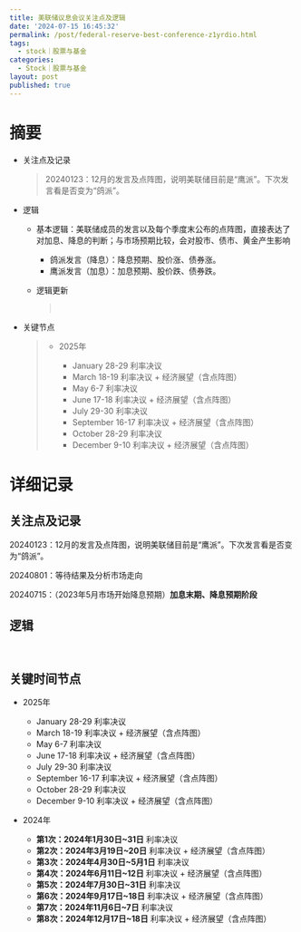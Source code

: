 ```yaml
---
title: 美联储议息会议关注点及逻辑
date: '2024-07-15 16:45:32'
permalink: /post/federal-reserve-best-conference-z1yrdio.html
tags:
  - stock｜股票与基金
categories:
  - Stock｜股票与基金
layout: post
published: true
---
```




# 摘要

* 关注点及记录

  > 20240123：12月的发言及点阵图，说明美联储目前是“鹰派”。下次发言看是否变为“鸽派”。
  >
* 逻辑

  * 基本逻辑：美联储成员的发言以及每个季度末公布的点阵图，直接表达了对加息、降息的判断；与市场预期比较，会对股市、债市、黄金产生影响

    * 鸽派发言（降息）：降息预期、股价涨、债券涨。
    * 鹰派发言（加息）：加息预期、股价跌、债券跌。
  * 逻辑更新

    > ‍
    >
* 关键节点

  > * 2025年
  >
  >   * January 28-29 利率决议
  >   * March 18-19 利率决议 + 经济展望（含点阵图）
  >   * May 6-7 利率决议
  >   * June 17-18 利率决议 + 经济展望（含点阵图）
  >   * July 29-30 利率决议
  >   * September 16-17 利率决议 + 经济展望（含点阵图）
  >   * October 28-29 利率决议
  >   * December 9-10 利率决议 + 经济展望（含点阵图）
  >

# 详细记录

## 关注点及记录

20240123：12月的发言及点阵图，说明美联储目前是“鹰派”。下次发言看是否变为“鸽派”。

20240801：等待结果及分析市场走向

20240715：（2023年5月市场开始降息预期）**加息末期、降息预期阶段**

## 逻辑

‍

## 关键时间节点

* 2025年

  * January 28-29 利率决议
  * March 18-19 利率决议 + 经济展望（含点阵图）
  * May 6-7 利率决议
  * June 17-18 利率决议 + 经济展望（含点阵图）
  * July 29-30 利率决议
  * September 16-17 利率决议 + 经济展望（含点阵图）
  * October 28-29 利率决议
  * December 9-10 利率决议 + 经济展望（含点阵图）

* 2024年

  * **第1次：2024年1月30日~31日**  利率决议
  * **第2次：2024年3月19日~20日**  利率决议 + 经济展望（含点阵图）
  * **第3次：2024年4月30日~5月1日**  利率决议
  * **第4次：2024年6月11日~12日**  利率决议 + 经济展望（含点阵图）
  * **第5次：2024年7月30日~31日**  利率决议
  * **第6次：2024年9月17日~18日**  利率决议 + 经济展望（含点阵图）
  * **第7次：2024年11月6日~7日**  利率决议
  * **第8次：2024年12月17日~18日**  利率决议 + 经济展望（含点阵图）
